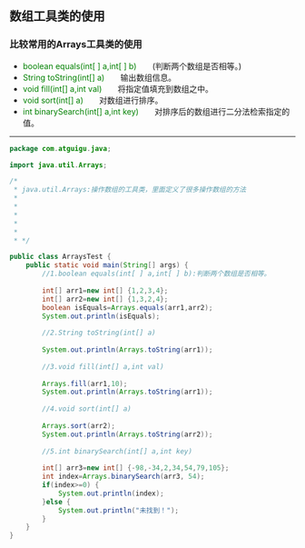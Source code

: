 ## 数组工具类的使用
### 比较常用的Arrays工具类的使用

* <span style="color:green">boolean equals(int[ ] a,int[ ] b)</span>&emsp;&emsp;(判断两个数组是否相等。)
* <span style="color:green">String toString(int[] a)</span>&emsp;&emsp;输出数组信息。
* <span style="color:green">void fill(int[] a,int val)</span>&emsp;&emsp;将指定值填充到数组之中。
* <span style="color:green">void sort(int[] a)</span>&emsp;&emsp;对数组进行排序。
* <span style="color:green">int binarySearch(int[] a,int key)</span>&emsp;&emsp;对排序后的数组进行二分法检索指定的值。

---
```java
package com.atguigu.java;

import java.util.Arrays;

/*
 * java.util.Arrays:操作数组的工具类，里面定义了很多操作数组的方法
 * 
 * 
 * 
 * 
 * 
 * */

public class ArraysTest {
	public static void main(String[] args) {
		//1.boolean equals(int[ ] a,int[ ] b):判断两个数组是否相等。
		
		int[] arr1=new int[] {1,2,3,4};
		int[] arr2=new int[] {1,3,2,4};
		boolean isEquals=Arrays.equals(arr1,arr2);
		System.out.println(isEquals);
		
		//2.String toString(int[] a)
		
		System.out.println(Arrays.toString(arr1));
		
		//3.void fill(int[] a,int val)
		
		Arrays.fill(arr1,10);
		System.out.println(Arrays.toString(arr1));
		
		//4.void sort(int[] a)
		
		Arrays.sort(arr2);
		System.out.println(Arrays.toString(arr2));
		
		//5.int binarySearch(int[] a,int key)
		
		int[] arr3=new int[] {-98,-34,2,34,54,79,105};
		int index=Arrays.binarySearch(arr3, 54);
		if(index>=0) {
			System.out.println(index);
		}else {
			System.out.println("未找到！"); 
		}
	}
}
```